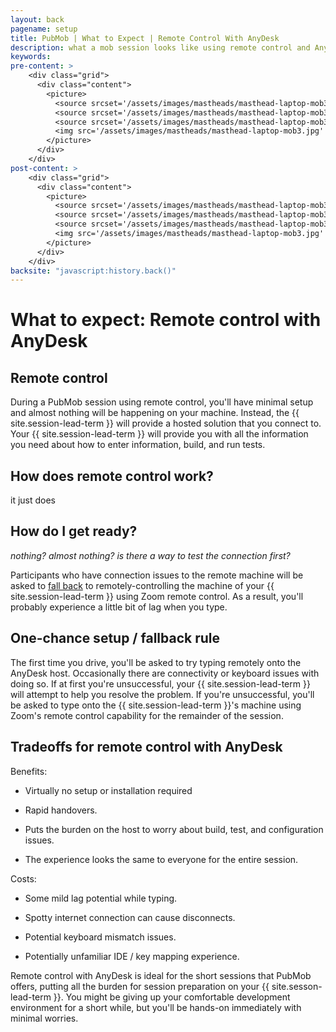 ```yaml
---
layout: back
pagename: setup
title: PubMob | What to Expect | Remote Control With AnyDesk
description: what a mob session looks like using remote control and AnyDesk
keywords:
pre-content: >
    <div class="grid">
      <div class="content">
        <picture>
          <source srcset='/assets/images/mastheads/masthead-laptop-mob3.jpg' media='(max-width: 1080px)'>
          <source srcset='/assets/images/mastheads/masthead-laptop-mob3.jpg' media='(min-width: 960px)'>
          <source srcset='/assets/images/mastheads/masthead-laptop-mob3.jpg' media='(min-width: 830px'>
          <img src='/assets/images/mastheads/masthead-laptop-mob3.jpg' alt='PubMob what to expect'>
        </picture>
      </div>
    </div>
post-content: >
    <div class="grid">
      <div class="content">
        <picture>
          <source srcset='/assets/images/mastheads/masthead-laptop-mob3.jpg' media='(max-width: 1080px)'>
          <source srcset='/assets/images/mastheads/masthead-laptop-mob3.jpg' media='(min-width: 960px)'>
          <source srcset='/assets/images/mastheads/masthead-laptop-mob3.jpg' media='(min-width: 830px'>
          <img src='/assets/images/mastheads/masthead-laptop-mob3.jpg' alt='PubMob what to expect'>
        </picture>
      </div>
    </div>
backsite: "javascript:history.back()"
---
```

<h1>What to expect: Remote control with AnyDesk</h1>

<div>
  <h2>Remote control</h2>
  <p>During a PubMob session using remote control, you'll have minimal setup and almost nothing will be happening on your machine. Instead, the {{ site.session-lead-term }} will provide a hosted solution that you connect to. Your {{ site.session-lead-term }} will provide you with all the information you need about how to enter information, build, and run tests. <!-- <img src="/assets/images/setup/" class="setupImg"/> --></p>

  <h2>How does remote control work?</h2>
  <p>it just does</p>
</div>

<div>
  <h2>How do I get ready?</h2>
  <em>nothing? almost nothing? is there a way to test the connection first?</em>
  <p>Participants who have connection issues to the remote machine will be asked to <a href="#fallback-rule">fall back</a> to remotely-controlling the machine of your {{ site.session-lead-term }} using Zoom remote control. As a result, you'll probably experience a little bit of lag when you type.</p> 

  <h2><a id="fallback-rule"></a>One-chance setup / fallback rule</h2><!-- TODO anchor tag here -->
  <p>The first time you drive, you'll be asked to try typing remotely onto the AnyDesk host. Occasionally there are connectivity or keyboard issues with doing so. If at first you're unsuccessful, your {{ site.session-lead-term }} will attempt to help you resolve the problem. If you're unsuccessful, you'll be asked to type onto the {{ site.session-lead-term }}'s machine using Zoom's remote control capability for the remainder of the session.</p>

  <h2>Tradeoffs for remote control with AnyDesk</h2>
  <p>Benefits:</p>
  <ul class="list outer">
    <li><p>Virtually no setup or installation required</p></li>
    <li><p>Rapid handovers.</p></li>
    <li><p>Puts the burden on the host to worry about build, test, and configuration issues.</p></li>
    <li><p>The experience looks the same to everyone for the entire session.</p></li>
  </ul>
  <p>Costs:</p>
  <ul class="list outer">
    <li><p>Some mild lag potential while typing.</p></li>
    <li><p>Spotty internet connection can cause disconnects.</p></li>
    <li><p>Potential keyboard mismatch issues.</p></li>
    <li><p>Potentially unfamiliar IDE / key mapping experience.</p></li>
  </ul>
  <p>Remote control with AnyDesk is ideal for the short sessions that PubMob offers, putting all the burden for session preparation on your {{ site.sesson-lead-term }}. You might be giving up your comfortable development environment for a short while, but you'll be hands-on immediately with minimal worries.</p>
</div>

